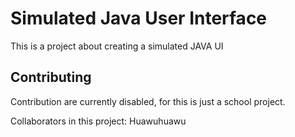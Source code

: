 # Simulated Java User Interface

This is a project about creating a simulated JAVA UI

## Contributing

Contribution are currently disabled, for this is just a school project.

Collaborators in this project: Huawuhuawu
